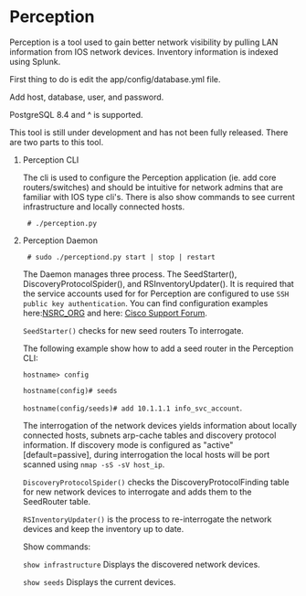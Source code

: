 Perception
==========

Perception is a tool used to gain better network visibility by pulling LAN information from IOS
network devices. Inventory information is indexed using Splunk.


First thing to do is edit the app/config/database.yml file.

Add host, database, user, and password.

PostgreSQL 8.4 and ^ is supported.

This tool is still under development and has not been fully released. There are two parts to this
tool.

1) Perception CLI

    The cli is used to configure the Perception application (ie. add core routers/switches) and should
    be intuitive for network admins that are familiar with IOS type cli's. There is also show commands
    to see current infrastructure and locally connected hosts.
    
        # ./perception.py

2) Perception Daemon
    
        # sudo ./perceptiond.py start | stop | restart

    The Daemon manages three process. The SeedStarter(), DiscoveryProtocolSpider(), and RSInventoryUpdater().
    It is required that the service accounts used for for Perception are configured to use
    `SSH public key authentication`. You can find configuration examples here:[NSRC_ORG](https://nsrc.org/workshops/2016/apricot2016/raw-attachment/wiki/Track5Wireless/cisco-ssh-auth.htm)
    and here: [Cisco Support Forum](https://supportforums.cisco.com/document/110946/ssh-using-public-key-authentication-ios-and-big-outputs).
    
    `SeedStarter()` checks for new seed routers To interrogate.
    
    The following example show how to add a seed router in the Perception CLI:
    
    `hostname> config`
    
    `hostname(config)# seeds`
    
    `hostname(config/seeds)# add 10.1.1.1 info_svc_account`.
    
    The interrogation of the network devices yields information about locally connected hosts, subnets
    arp-cache tables and discovery protocol information. If discovery mode is configured as "active" [default=passive], during 
    interrogation the local hosts will be port scanned using `nmap -sS -sV host_ip`.
    
    `DiscoveryProtocolSpider()` checks the DiscoveryProtocolFinding table for new network devices to
    interrogate and adds them to the SeedRouter table.
    
    `RSInventoryUpdater()` is the process to re-interrogate the network devices and keep the inventory up
    to date.
    
    Show commands:
    
    `show infrastructure` Displays the discovered network devices.
    
    `show seeds` Displays the current devices.
